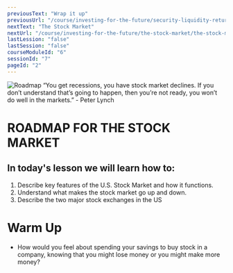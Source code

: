 ```yaml
---
previousText: "Wrap it up"
previousUrl: "/course/investing-for-the-future/security-liquidity-return/summary"
nextText: "The Stock Market"
nextUrl: "/course/investing-for-the-future/the-stock-market/the-stock-market"
lastLession: "false"
lastSession: "false"
courseModuleId: "6"
sessionId: "7"
pageId: "2"
---
```



![Roadmap](/assets/img/roadmap.png)
<sparkle-character-intro class="shift-up-overlap" position="right" character="yuna">
 “You get recessions, you have stock market declines. If you don’t understand that’s going to happen, then you’re not ready, you won’t do well in the markets.” - Peter Lynch</sparkle-character-intro>

# ROADMAP FOR THE STOCK MARKET
## In today's lesson we will learn how to:

1. Describe key features of the U.S. Stock Market and how it functions. 
2. Understand what makes the stock market go up and down.
3. Describe the two major stock exchanges in the US

# Warm Up
- How would you feel about spending your savings to buy stock in a company, knowing that you might lose money or you might make more money?
